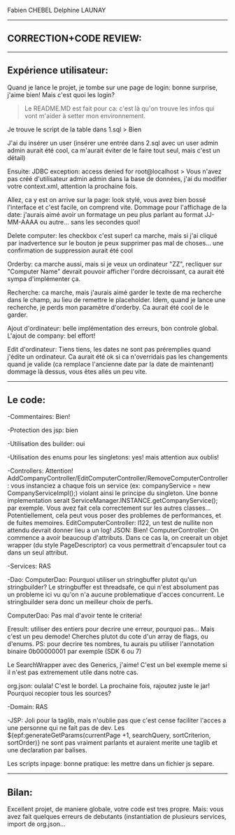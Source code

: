 Fabien CHEBEL Delphine LAUNAY


------------------------------------------------------------------
CORRECTION+CODE REVIEW:
------------------------------------------------------------------

-------------------------
Expérience utilisateur:
-------------------------
Quand je lance le projet, je tombe sur une page de login: bonne surprise, j'aime bien! Mais c'est quoi les login?

>Le README.MD est fait pour ca: c'est là qu'on trouve les infos qui vont m'aider à setter mon environnement.

Je trouve le script de la table dans 1.sql > Bien

J'ai du insérer un user (insérer une entrée dans 2.sql avec un user admin admin aurait été cool, ca m'aurait éviter de le faire tout seul, mais c'est un détail)

Ensuite: JDBC exception: access denied for root@localhost > Vous n'avez pas créé d'utilisateur admin admin dans la base de données, j'ai du modifier votre context.xml, attention la prochaine fois.

Allez, ca y est on arrive sur la page:
look stylé, vous avez bien bossé l'interface et c'est facile, on comprend vite. Dommage pour l'affichage de la date: j'aurais aimé avoir un formatage un peu plus parlant au format JJ-MM-AAAA ou autre... sans les secondes quoi!

Delete computer: les checkbox c'est super! ca marche, mais si j'ai cliqué par inadvertence sur le bouton je peux supprimer pas mal de choses... une confirmation de suppression aurait été cool

Orderby: ca marche aussi, mais si je veux un ordinateur "ZZ", recliquer sur "Computer Name" devrait pouvoir afficher l'ordre décroissant, ca aurait été sympa d'implémenter ça.

Recherche: ca marche, mais j'aurais aimé garder le texte de ma recherche dans le champ, au lieu de remettre le placeholder. Idem, quand je lance une recherche, je perds mon paramètre d'orderby. Ca aurait été cool de le garder.

Ajout d'ordinateur: belle implémentation des erreurs, bon controle global. L'ajout de company: bel effort!

Edit d'ordinateur:
Tiens tiens, les dates ne sont pas préremplies quand j'édite un ordinateur. Ca aurait été ok si ca n'overridais pas les changements quand je valide (ca remplace l'ancienne date par la date de maintenant) dommage là dessus, vous êtes allés un peu vite.


-------------------------
Le code:
-------------------------
-Commentaires: Bien!

-Protection des jsp: bien

-Utilisation des builder: oui

-Utilisation des enums pour les singletons: yes! mais attention aux oublis!


-Controllers: Attention! AddCompanyController/EditComputerController/RemoveComputerController: vous instanciez a chaque fois un service (ex: companyService = new CompanyServiceImpl();) violant ainsi le principe du singleton. Une bonne implementation serait ServiceManager.INSTANCE.getCompanyService(); par exemple. Vous avez fait cela correctement sur les autres classes... Potentiellement, cela peut vous poser des problemes de performances, et de fuites memoires.
EditComputerController: l122, un test de nullite non attendu devrait donner lieu a un log!
JSON: Bien!
ComputerController: On commence a avoir beaucoup d'attributs. Dans ce cas la, on creerait un objet wrapper (du style PageDescriptor) ca vous permettrait d'encapsuler tout ca dans un seul attribut.


-Services: RAS

-Dao: ComputerDao: Pourquoi utiliser un stringbuffer plutot qu'un stringbuilder? Le stringbuffer est threadsafe, ce qui n'est absolument pas un probleme ici vu qu'on n'a aucune problematique d'acces concurrent. Le stringbuilder sera donc un meilleur choix de perfs.

ComputerDao: Pas mal d'avoir tente le criteria!

Eresult: utiliser des entiers pour decrire une erreur, pourquoi pas... Mais c'est un peu demode! Cherches plutot du cote d'un array de flags, ou d'enums. PS: pour decrire tes nombres, tu aurais pu utiliser l'annotation binaire 0b00000001 par exemple (SDK 6 ou 7)

Le SearchWrapper avec des Generics, j'aime! C'est un bel exemple meme si il n'est pas extremement utile dans notre cas.

org.json: oulala! C'est le bordel. La prochaine fois, rajoutez juste le jar! Pourquoi recopier tous les sources?



-Domain: RAS

-JSP: Joli pour la taglib, mais n'oublie pas que c'est cense faciliter l'acces a une personne qui ne fait pas de dev. Les ${epf:generateGetParams(currentPage +1, searchQuery, sortCriterion, sortOrder)} ne sont pas vraiment parlants et auraient merite une taglib et une declaration par balises.

Les scripts inpage: bonne pratique: les mettre dans un fichier js separe.

-------------------------
Bilan: 
-------------------------
Excellent projet, de maniere globale, votre code est tres propre. Mais: vous avez fait quelques erreurs de debutants (instantiation de plusieurs services, import de org.json... 

